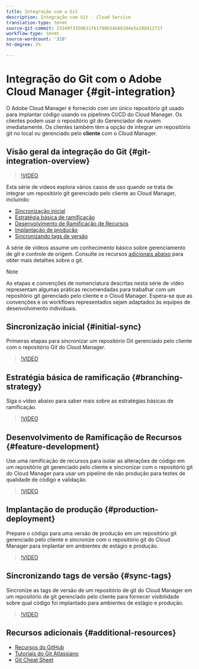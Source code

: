 ```yaml
---
title: Integração com o Git
description: Integração com Git - Cloud Service
translation-type: tm+mt
source-git-commit: 23349f3350631f61f80b54b69104e5a19841272f
workflow-type: tm+mt
source-wordcount: '310'
ht-degree: 2%

---
```



# Integração do Git com o Adobe Cloud Manager {#git-integration}

O Adobe Cloud Manager é fornecido com um único repositório git usado para implantar código usando os pipelines CI/CD do Cloud Manager. Os clientes podem usar o repositório git do Gerenciador de nuvem imediatamente. Os clientes também têm a opção de integrar um repositório git no local ou gerenciado pelo **cliente** com o Cloud Manager.

## Visão geral da integração do Git {#git-integration-overview}

>[!VIDEO](https://video.tv.adobe.com/v/28710/)

Esta série de vídeos explora vários casos de uso quando se trata de integrar um repositório git gerenciado pelo cliente ao Cloud Manager, incluindo:

* [Sincronização inicial](#initial-sync)
* [Estratégia básica de ramificação](#branching-strategy)
* [Desenvolvimento de Ramificação de Recursos](#feature-development)
* [Implantação de produção](#production-deployment)
* [Sincronizando tags de versão](#sync-tags)

A série de vídeos assume um conhecimento básico sobre gerenciamento de git e controle de origem. Consulte os recursos [adicionais abaixo](#additional-resources) para obter mais detalhes sobre o git.

>[!NOTE]
>
>As etapas e convenções de nomenclatura descritas nesta série de vídeo representam algumas práticas recomendadas para trabalhar com um repositório git gerenciado pelo cliente e o Cloud Manager. Espera-se que as convenções e os workflows representados sejam adaptados às equipes de desenvolvimento individuais.

## Sincronização inicial {#initial-sync}

Primeiras etapas para sincronizar um repositório Git gerenciado pelo cliente com o repositório Git do Cloud Manager.

>[!VIDEO](https://video.tv.adobe.com/v/28711/?quality=12)

## Estratégia básica de ramificação {#branching-strategy}

Siga o vídeo abaixo para saber mais sobre as estratégias básicas de ramificação.

>[!VIDEO](https://video.tv.adobe.com/v/28712/?quality=12)

## Desenvolvimento de Ramificação de Recursos {#feature-development}

Use uma ramificação de recursos para isolar as alterações de código em um repositório git gerenciado pelo cliente e sincronizar com o repositório git do Cloud Manager para usar um pipeline de não produção para testes de qualidade de código e validação.

>[!VIDEO](https://video.tv.adobe.com/v/28723/?quality=12)

## Implantação de produção {#production-deployment}

Prepare o código para uma versão de produção em um repositório git gerenciado pelo cliente e sincronize com o repositório git do Cloud Manager para implantar em ambientes de estágio e produção.

>[!VIDEO](https://video.tv.adobe.com/v/28724/?quality=12)

## Sincronizando tags de versão {#sync-tags}

Sincronize as tags de versão de um repositório de git do Cloud Manager em um repositório de git gerenciado pelo cliente para fornecer visibilidade sobre qual código foi implantado para ambientes de estágio e produção.

>[!VIDEO](https://video.tv.adobe.com/v/28725/?quality=12)

## Recursos adicionais {#additional-resources}

* [Recursos do GitHub](https://try.github.io)
* [Tutoriais do Git Atlassiano](https://www.atlassian.com/git/tutorials/what-is-version-control)
* [Git Cheat Sheet](https://education.github.com/git-cheat-sheet-education.pdf)